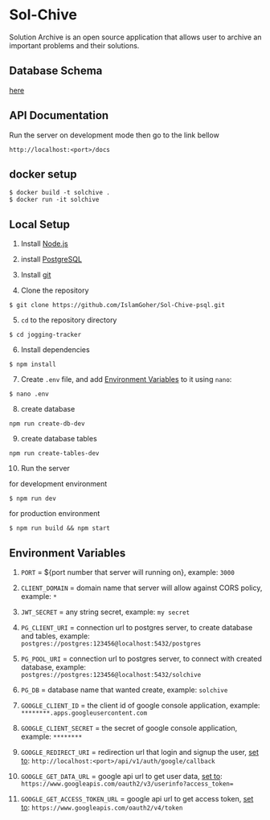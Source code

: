 # Sol-Chive

Solution Archive is an open source application that allows user to archive an important problems and their solutions.

## Database Schema
[here](https://dbdesigner.page.link/9Ru4djvHKUpYUMoV9)

## API Documentation
Run the server on development mode then go to the link bellow
```
http://localhost:<port>/docs
```

## docker setup
```
$ docker build -t solchive .
$ docker run -it solchive
```

## Local Setup

1. Install [Node.js](https://nodejs.org/en/download/)

2. install [PostgreSQL](https://www.postgresql.org/download/)

3. Install [git](https://git-scm.com/downloads)

4. Clone the repository
```
$ git clone https://github.com/IslamGoher/Sol-Chive-psql.git
```

5. `cd` to the repository directory
```
$ cd jogging-tracker
```

6. Install dependencies

```
$ npm install
```

7. Create `.env` file, and add [Environment Variables](#environment-variables) to it using `nano`:
```
$ nano .env
```

8. create database
```
npm run create-db-dev
```

9. create database tables
```
npm run create-tables-dev
```

10. Run the server

for development environment
```
$ npm run dev
```
for production environment
```
$ npm run build && npm start
```

## Environment Variables

1. `PORT` = ${port number that server will running on}, example: `3000`

2. `CLIENT_DOMAIN` = domain name that server will allow against CORS policy, example: `*`

3. `JWT_SECRET` = any string secret, example: `my secret`

4. `PG_CLIENT_URI` = connection url to postgres server, to create database and tables, example: `postgres://postgres:123456@localhost:5432/postgres`

5. `PG_POOL_URI` = connection url to postgres server, to connect with created database, example: `postgres://postgres:123456@localhost:5432/solchive`

6. `PG_DB` = database name that wanted create, example: `solchive`

7. `GOOGLE_CLIENT_ID` = the client id of google console application, example: `********.apps.googleusercontent.com`

8. `GOOGLE_CLIENT_SECRET` = the secret of google console application, example: `********`

9. `GOOGLE_REDIRECT_URI` = redirection url that login and signup the user, <ins>set to</ins>: `http://localhost:<port>/api/v1/auth/google/callback`

10. `GOOGLE_GET_DATA_URL` = google api url to get user data, <ins>set to</ins>: `https://www.googleapis.com/oauth2/v3/userinfo?access_token=`

11. `GOOGLE_GET_ACCESS_TOKEN_URL` = google api url to get access token, <ins>set to</ins>: `https://www.googleapis.com/oauth2/v4/token`
